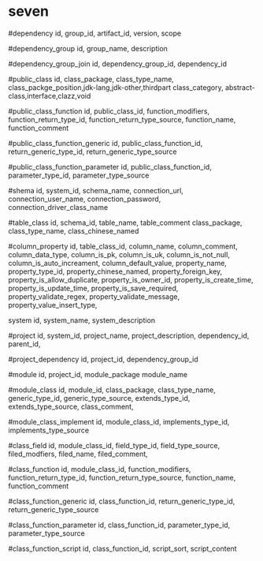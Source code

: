 # seven


#dependency
id,
group_id,
artifact_id,
version,
scope


#dependency_group
id,
group_name,
description


#dependency_group_join
id,
dependency_group_id,
dependency_id


#public_class
id,
class_package,
class_type_name,
class_packge_position,jdk-lang,jdk-other,thirdpart
class_category, abstract-class,interface,clazz,void



#public_class_function
id,
public_class_id,
function_modifiers,
function_return_type_id,
function_return_type_source,
function_name,
function_comment


#public_class_function_generic
id,
public_class_function_id,
return_generic_type_id,
return_generic_type_source


#public_class_function_parameter
id,
public_class_function_id,
parameter_type_id,
parameter_type_source




#shema
id,
system_id,
schema_name,
connection_url,
connection_user_name,
connection_password,
connection_driver_class_name


#table_class
id,
schema_id,
table_name,
table_comment
class_package,
class_type_name,
class_chinese_named


#column_property
id,
table_class_id,
column_name,
column_comment,
column_data_type,
column_is_pk,
column_is_uk,
column_is_not_null,
column_is_auto_increament,
column_default_value,
property_name,
property_type_id,
property_chinese_named,
property_foreign_key,
property_is_allow_duplicate,
property_is_owner_id,
property_is_create_time,
property_is_update_time,
property_is_save_required,
property_validate_regex,
property_validate_message,
property_value_insert_type,


system
id,
system_name,
system_description


#project
id,
system_id,
project_name,
project_description,
dependency_id,
parent_id,


#project_dependency
id,
project_id,
dependency_group_id


#module
id,
project_id,
module_package
module_name


#module_class
id,
module_id,
class_package,
class_type_name,
generic_type_id,
generic_type_source,
extends_type_id,
extends_type_source,
class_comment,


#module_class_implement
id,
module_class_id,
implements_type_id,
implements_type_source



#class_field
id,
module_class_id,
field_type_id,
field_type_source,
filed_modfiers,
filed_name,
filed_comment,


#class_function
id,
module_class_id,
function_modifiers,
function_return_type_id,
function_return_type_source,
function_name,
function_comment


#class_function_generic
id,
class_function_id,
return_generic_type_id,
return_generic_type_source


#class_function_parameter
id,
class_function_id,
parameter_type_id,
parameter_type_source


#class_function_script
id,
class_function_id,
script_sort,
script_content














